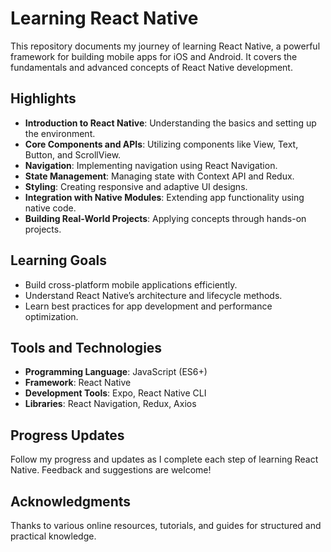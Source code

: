 # Learning React Native

This repository documents my journey of learning React Native, a powerful framework for building mobile apps for iOS and Android. It covers the fundamentals and advanced concepts of React Native development.

## Highlights
- **Introduction to React Native**: Understanding the basics and setting up the environment.
- **Core Components and APIs**: Utilizing components like View, Text, Button, and ScrollView.
- **Navigation**: Implementing navigation using React Navigation.
- **State Management**: Managing state with Context API and Redux.
- **Styling**: Creating responsive and adaptive UI designs.
- **Integration with Native Modules**: Extending app functionality using native code.
- **Building Real-World Projects**: Applying concepts through hands-on projects.

## Learning Goals
- Build cross-platform mobile applications efficiently.
- Understand React Native’s architecture and lifecycle methods.
- Learn best practices for app development and performance optimization.

## Tools and Technologies
- **Programming Language**: JavaScript (ES6+)
- **Framework**: React Native
- **Development Tools**: Expo, React Native CLI
- **Libraries**: React Navigation, Redux, Axios

## Progress Updates
Follow my progress and updates as I complete each step of learning React Native. Feedback and suggestions are welcome!

## Acknowledgments
Thanks to various online resources, tutorials, and guides for structured and practical knowledge.
